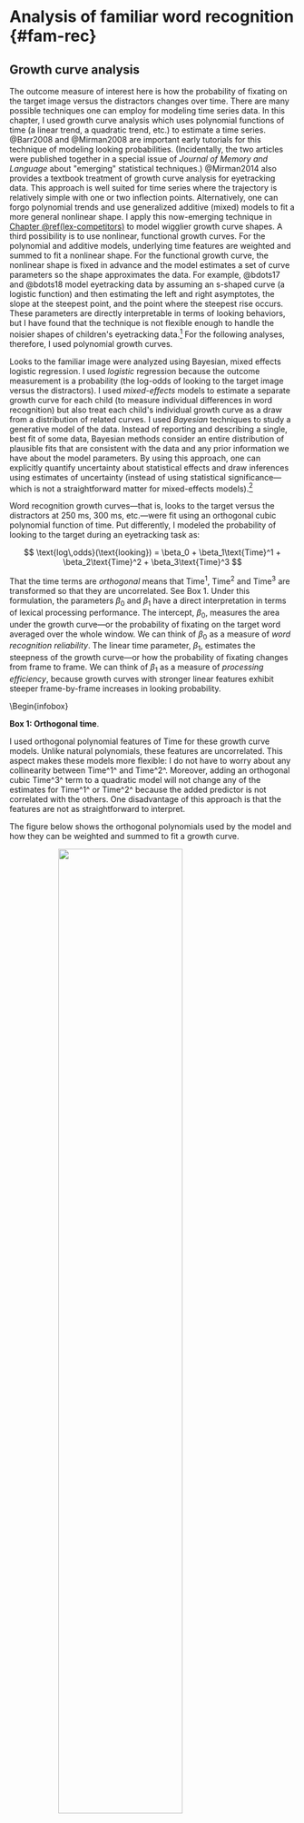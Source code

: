 
Analysis of familiar word recognition {#fam-rec}
========================================================================









Growth curve analysis
------------------------------------------------------------------------

The outcome measure of interest here is how the probability of fixating
on the target image versus the distractors changes over time. There are
many possible techniques one can employ for modeling time series data.
In this chapter, I used growth curve analysis which uses polynomial
functions of time (a linear trend, a quadratic trend, etc.) to estimate
a time series. @Barr2008 and @Mirman2008 are important early tutorials
for this technique of modeling looking probabilities. (Incidentally,
the two articles were published together in a special issue of *Journal
of Memory and Language* about "emerging" statistical techniques.)
@Mirman2014 also provides a textbook treatment of growth curve analysis for
eyetracking data. This approach is well suited for time series where
the trajectory is relatively simple with one or two inflection points.
Alternatively, one can forgo polynomial trends and use generalized
additive (mixed) models to fit a more general nonlinear shape. I apply
this now-emerging technique in
[Chapter \@ref(lex-competitors)](#lex-competitors) to model wigglier
growth curve shapes. A third possibility is to use nonlinear,
functional growth curves. For the polynomial and additive models,
underlying time features are weighted and summed to fit a nonlinear
shape. For the functional growth curve, the nonlinear shape is fixed in
advance and the model estimates a set of curve parameters so the shape
approximates the data. For example, @bdots17 and @bdots18 model
eyetracking data by assuming an s-shaped curve (a logistic function) and
then estimating the left and right asymptotes, the slope at the steepest
point, and the point where the steepest rise occurs. These parameters
are directly interpretable in terms of looking behaviors, but I have
found that the technique is not flexible enough to handle the noisier
shapes of children's eyetracking data.[^flex] For the following
analyses, therefore, I used polynomial growth curves.

[^flex]: More generally, I think of there being a
  flexibility--interpretability tradeoff with additive models being the
  most flexible but having the least interpretable parameters, functional
  curves being the least flexible but having the most interpretable
  parameters, and polynomials falling in between the two.  




Looks to the familiar image were analyzed using Bayesian, mixed effects
logistic regression. I used *logistic* regression because the outcome
measurement is a probability (the log-odds of looking to the target
image versus the distractors). I used *mixed-effects* models to estimate a
separate growth curve for each child (to measure individual differences
in word recognition) but also treat each child's individual growth curve
as a draw from a distribution of related curves. I used *Bayesian*
techniques to study a generative model of the data. Instead of reporting
and describing a single, best fit of some data, Bayesian methods
consider an entire distribution of plausible fits that are consistent
with the data and any prior information we have about the model
parameters. By using this approach, one can explicitly quantify
uncertainty about statistical effects and draw inferences using
estimates of uncertainty (instead of using statistical
significance—which is not a straightforward matter for mixed-effects
models).[^2]

[^2]: My goals in using this method were simply to estimate model 
    effects and quantify the uncertainty about those effects. This pragmatic, 
    estimation-based approach of Bayesian statistics is illustrated in texts 
    by @GelmanHill and @RethinkingBook.

Word recognition growth curves—that is, looks to the target versus the
distractors at 250 ms, 300 ms, etc.—were fit using an orthogonal cubic
polynomial function of time. Put differently, I modeled the probability
of looking to the target during an eyetracking task as:

$$
\text{log\,odds}(\text{looking}) = 
  \beta_0 + 
  \beta_1\text{Time}^1 + 
  \beta_2\text{Time}^2 + 
  \beta_3\text{Time}^3
$$

That the time terms are *orthogonal* means that $\text{Time}^1$,
$\text{Time}^2$ and $\text{Time}^3$ are transformed so that they
are uncorrelated. See Box 1. Under this formulation, the parameters $\beta_0$ and
$\beta_1$ have a direct interpretation in terms of lexical processing
performance. The intercept, $\beta_0$, measures the area under the
growth curve—or the probability of fixating on the target word averaged
over the whole window. We can think of $\beta_0$ as a measure of *word
recognition reliability*. The linear time parameter, $\beta_1$,
estimates the steepness of the growth curve—or how the probability of
fixating changes from frame to frame. We can think of $\beta_1$ as a
measure of *processing efficiency*, because growth curves with stronger
linear features exhibit steeper frame-by-frame increases in looking
probability.


\Begin{infobox}
<div class = "infobox">

**Box 1: Orthogonal time**.

I used orthogonal polynomial features of Time for these growth curve
models. Unlike natural polynomials, these features are uncorrelated.
This aspect makes these models more flexible: I do not have to worry
about any collinearity between Time^1^ and Time^2^. Moreover, adding an
orthogonal cubic Time^3^ term to a quadratic model will not change any
of the estimates for Time^1^ or Time^2^ because the added predictor is
not correlated with the others. One disadvantage of this approach is
that the features are not as straightforward to interpret. 

The figure below shows the orthogonal polynomials used by the model and
how they can be weighted and summed to fit a growth curve.

<img src="14-aim1-familiar-word-recognition_files/figure-html/infobox-ot-figs-1.png" width="66%" style="display: block; margin: auto;" />

Note that the time features and weighted features are vertically
centered around 0. The curves are adjusted up or down to their correct
position by the model's intercept term. Conceptually, one can also think
of the intercept as a Time^0^ feature---that is, a horizontal line at
*y* = 1 which is weighted to move the whole curve vertically. This is
why in these models, the intercept is not the value at some time 0 but
rather the average value of the fitted growth curve. To reiterate, for
these word recognition models, the intercept is the average probability
of the curve. 

For all the polynomial growth curves models I used in this project, I
scaled the features so that Time^1^ ranges from −.5 to .5. In other
words, a 1-unit change on Time^1^ marks the whole traversal across the
analysis window. After scaling, Time^2^ ranges from −.33 to .60 and
Time^3^ ranges from −.63 to .63.

In my experience, only the intercept terms and linear time trends of an
orthogonal polynomial model have a behaviorally straightforward
interpretation. The polynomial other terms are less important—or rather,
they do not map as neatly onto behavioral descriptions as the accuracy
and efficiency parameters. The primary purpose of quadratic and cubic
terms is to ensure that the estimated growth curve adequately fits the
data. In this kind of data, there is a steady baseline at chance
probability before the child hears the word, followed a window of
increasing probability of fixating on the target as the child recognizes
the word, followed by a period of plateauing and then diminishing looks
to target. The cubic polynomial allows the growth curve to be fit with
two inflection points: the point when the looks to target start to
increase from baseline and the point when the looks to target stops
increasing.
</div>
\End{infobox}













To study how word recognition changes over time, I modeled how the
growth curves change over developmental time. This amounted to studying
how the growth curve parameters changes year over year. I included
dummy-coded indicators for age 3, age 4, and age 5 and allowed these
indicators to interact with the growth curve parameters:

$$
\small
\begin{align*}
  \text{log\,odds}(\text{looking}) =\
    &\beta_0 + 
      \beta_1\text{Time}^1 + 
      \beta_2\text{Time}^2 + 
      \beta_3\text{Time}^3\ + 
      &\text{[age 3 growth curve]} \\
    (&\gamma_{0} + 
      \gamma_{1}\text{Time}^1 + 
      \gamma_{2}\text{Time}^2 +
      \gamma_{3}\text{Time}^3)*\text{Age\,4}\ + \
      &\text{[age 4 adjustments]} \\
    (&\delta_{0} + 
      \delta_{1}\text{Time}^1 + 
      \delta_{2}\text{Time}^2 +
      \delta_{3}\text{Time}^3)*\text{Age\,5} \
      &\text{[age 5 adjustments]} \\
\end{align*}
\normalsize
$$

These year-by-growth-curve-feature terms captured how the shape of the growth
curves changed each year. The model also included random effects to
represent by-child and by-child-by-year effects to estimate a general
growth curve for each child and to estimate how each child's growth
curve changed each year.

The models were fit in R (vers. 3.4.3) with the RStanARM package
(vers. 2.16.3). [Appendix \@ref(aim1-gca-models)](#aim1-gca-models)
contains the R code used to fit the model along with a description of 
the model specifications represented in the model syntax.

I used Bayesian *uncertainty intervals* to draw statistical inferences.
A Bayesian model is the posterior distribution: It is a distribution of
plausible parameter values, given the data, a data-generating model and
any prior information we have about those parameter values. In practice,
these distributions are hard to calculate, so we use Markov Chain Monte
Carlo to get a sample of thousands of values from the posterior
distribution. Thus, rather than having a single best-fitting estimate of
some effect $\beta$, we have a sample of, say, 4,000 plausible values for
$\beta$. We can quantify our uncertainty about $\beta$ by describing the
distribution of those values. I use typically two statistics to describe
that distribution. The median provides a *point estimate* for the
distribution, and the 90% uncertainty interval provides bounds for the
effect. These intervals have an intuitive interpretation. Suppose that
for $\beta$ we get a median of 8 and 90% uncertainty interval of [5, 21].
This interval means that we can be 90% certain that the "true" value of
$\beta$ is between 5 and 21, given the data, our model, and our prior
information. Moreover, by inspecting the interval, we pinpoint areas of
uncertainty. In this example, we can conclude that the effect is likely
to be positive. The lower interval value of 5 tells us that 90% of the
plausible values are greater than 5. A wide range of values are covered
by the interval, however, so we would also conclude that we are not very
certain about the size of the effect. It bears noting that one cannot
interpret frequentist confidence intervals in this way. See
@Kruschke2017 for a recent review of frequentist versus Bayesian
statistics.




### Growth curve features as measures of word recognition performance

As mentioned above, two of the model's growth curve features have
straightforward interpretations in terms of lexical processing
performance: The model's intercept parameter corresponds to the average
proportion or probability of looking to the named image over the trial
window, and the linear time parameter corresponds to slope of the growth
curve or lexical processing efficiency. I also was interested in *peak*
proportion of looks to the target. I derived this value by computing the
growth curves from the model and taking the median of the five highest
points on the curve. Figure \@ref(fig:curve-features) shows three
simulated growth curves and how each of these growth curve features
relate to word recognition performance.

(ref:curve-features) Illustration of the three growth curve features and how they describe lexical processing performance. The three curves used are simulations of new participants at age 4.

(ref:curve-features-scap) Illustration of the three growth curve features and how they describe lexical processing performance.

<div class="figure" style="text-align: center">
<img src="14-aim1-familiar-word-recognition_files/figure-html/curve-features-1.png" alt="(ref:curve-features)" width="80%" />
<p class="caption">(\#fig:curve-features)(ref:curve-features)</p>
</div>





Year over year changes in word recognition performance
------------------------------------------------------------------------

The mixed-effects model estimated a population-average growth curve
("fixed" effects) and how individual children deviated from the average
("random" effects). Figure \@ref(fig:average-growth-curves) shows 200
posterior samples of the population-average growth curves for each year.
On average, the growth curves become steeper and achieve higher looking
probabilities with each year of the study.

(ref:average-growth-curves) Population-average ("fixed effects") word recognition growth curves at each age. Colored lines represent 200 posterior samples of these growth curves; these are included to visualize the uncertainty about the population averages. The thick light lines represent the observed average growth curve at each age.

(ref:average-growth-curves-scap) Population-average ("fixed effects") word recognition growth curves at each age.

<div class="figure" style="text-align: center">
<img src="14-aim1-familiar-word-recognition_files/figure-html/average-growth-curves-1.png" alt="(ref:average-growth-curves)" width="50%" />
<p class="caption">(\#fig:average-growth-curves)(ref:average-growth-curves)</p>
</div>




Figure \@ref(fig:effects2) depicts uncertainty intervals with
the model's average effects of each timepoint on the growth curve
features. The intercept and linear time effects increased each year,
confirming that children become more reliable and faster at recognizing
words as they grow older. The peak probability also increased each year.
For each effect, the change from age 3 to age 4 is approximately the
same as the change from age 4 to age 5, as illustrated in
Figure \@ref(fig:pairwise-effects).

(ref:effects2) Uncertainty intervals for growth curve features at each age. The intercept and peak features were converted from log-odds to proportions to ease interpretation.

(ref:effects2-scap) Uncertainty intervals for growth curve features at each age.

<div class="figure" style="text-align: center">
<img src="14-aim1-familiar-word-recognition_files/figure-html/effects2-1.png" alt="(ref:effects2)" width="100%" />
<p class="caption">(\#fig:effects2)(ref:effects2)</p>
</div>

(ref:pairwise-effects) Uncertainty intervals for the differences in growth curve features between ages. Again, the intercept and peak features were converted to proportions.

(ref:pairwise-effects-scap)  Uncertainty intervals for the differences in growth curve features between ages.

<div class="figure" style="text-align: center">
<img src="14-aim1-familiar-word-recognition_files/figure-html/pairwise-effects-1.png" alt="(ref:pairwise-effects)" width="100%" />
<p class="caption">(\#fig:pairwise-effects)(ref:pairwise-effects)</p>
</div>



The average looking probability (intercept feature) was 0.38
[90% UI: 0.37, 0.40] at age 3, 0.49
[0.47, 0.50] at age 4, and 0.56 [0.54, 0.57] at
age 5. The averages increased by 0.10
[0.09, 0.11] from age 3 to age 4 and by 0.07
[0.06, 0.09] from age 4 to age 5. The peak looking
probability was 0.55 [0.53, 0.57] at age 3,
0.68 [0.67, 0.70] at age 4, and 0.77
[0.76, 0.78] at age 5. The peak values increased by
0.13 [0.11, 0.16] from age 3 to age 4 and
by 0.09 [0.07, 0.10] from age 4 to age 5.
These results numerically confirm the hypothesis that children would
improve in their word recognition reliability, both in terms of average
looking and in terms of peak looking, each year. The changes in peak 
probability were also rather large: children's probability fixating on
the target increased by approximately .1 each year. These growths
indicate the task scaled with children's development because they had
room to improve each year.

**Summary**. The average growth curve features increased year over year,
so that children looked to the target more quickly and more reliably 
as they grew older.



Exploring plausible ranges of performance over time
------------------------------------------------------------------------



Bayesian models are generative; they describe how the data could have
been generated. This model assumed that each child's growth curve was
drawn from a population of related growth curves, and it tried to infer
the parameters over that distribution. These two aspects---a generative
model and learning about the population of growth curves---allow the
model to simulate new samples from that distribution of growth curves.
That is, we can predict a set of growth curves for a hypothetical,
unobserved child drawn from the same distribution as the
195 children observed in this study. This
procedure of studying model implications by having the model generate
new data is called *posterior predictive inference*, and in this case,
it allows one to explore the plausible degrees of variability in
performance at each age.

Figure \@ref(fig:new-participants) shows the posterior predictions
for 1,000 simulated participants, and it demonstrates how the model
expects new participants to improve longitudinally but also exhibit
stable individual features over time. 
Figure \@ref(fig:new-participants-intervals) shows uncertainty intervals
for these simulations. The model learned to predict less accurate and
more variable performance at age 3 with improving accuracy and narrowing
variability at age 4 and age 5.

(ref:new-participants) Posterior predictions for hypothetical *unobserved* participants. Each line represents the predicted performance for a new participant. The three light lines highlight predictions from one single simulated participant. The simulated participant shows both longitudinal improvement in word recognition and similar relative performance compared to other simulations each year, indicating that the model would predict new children to improve year over year and show stable individual differences over time.

(ref:new-participants-scap) Posterior predictions for hypothetical *unobserved* participants. 

<div class="figure" style="text-align: center">
<img src="14-aim1-familiar-word-recognition_files/figure-html/new-participants-1.png" alt="(ref:new-participants)" width="80%" />
<p class="caption">(\#fig:new-participants)(ref:new-participants)</p>
</div>

(ref:new-participants-intervals) Uncertainty intervals for the simulated participants. Variability is widest at age 3 and narrowest at age 5, consistent with the prediction that children become less variable as they grow older.

(ref:new-participants-intervals-scap) Uncertainty intervals for the simulated participants. 

<div class="figure" style="text-align: center">
<img src="14-aim1-familiar-word-recognition_files/figure-html/new-participants-intervals-1.png" alt="(ref:new-participants-intervals)" width="80%" />
<p class="caption">(\#fig:new-participants-intervals)(ref:new-participants-intervals)</p>
</div>

I hypothesized that children would become less variable as they grew
older and converged on a mature level of performance. To address this
question, I inspected the ranges of predictions for the simulated
participants. The claim that children become less variable would imply
that the range of predictions should be narrower for age 5 than for age 4
and narrower for age 4 than for age 3. Figure \@ref(fig:new-ranges)
depicts the range of the predictions, both in terms of the 90-percentile
range (i.e., the range of the middle 90% of the data) and in terms of
the 50-percentile (interquartile) range. The ranges of performance
decrease from age 3 to age 4 to age 5, consistent with the hypothesized
reduction in variability.

(ref:new-ranges) Ranges of predictions for simulated participants over the course of a trial. The ranges are most similar during the first half of the trial when participants are at chance performance, and the ranges are most different at the end of the trial as children reliably fixate on the target image. The ranges of performance decrease with each year of the study as children show less variability.

(ref:new-ranges-scap) Ranges of predictions for simulated participants over the course of a trial.

<div class="figure" style="text-align: center">
<img src="14-aim1-familiar-word-recognition_files/figure-html/new-ranges-1.png" alt="(ref:new-ranges)" width="80%" />
<p class="caption">(\#fig:new-ranges)(ref:new-ranges)</p>
</div>

The developmental pattern of increasing reliability and decreasing
variability was also observed for the growth curve peaks. For the
synthetic participants, the model predicted that individual peak
probabilities will increase each year, peak~3~ =
0.55 [90% UI: 0.35, 0.77],
peak~4~ = 0.69 [0.48, 0.86],
peak~5~ = 0.78 [0.59, 0.91].
Moreover, the range of plausible values for the individual peaks
narrowed each for the simulated data. For instance, the difference
between the 95^th^ and 5^th^ percentiles was 0.43 for
age 3, 0.38 for age 4, and 0.32
for age 5.

**Summary**. I used the model's random effects estimates to simulate
growth curves from 1,000 hypothetical, unobserved participants. The
simulated dataset showed increasing looking probability and decreasing
variability with each year of the study. These simulations confirmed the
hypothesis that variability would diminish as children began to demonstrate 
a mature degree of performance for this task.



Are individual differences stable over time?
------------------------------------------------------------------------



I predicted that children would show stable individual differences such
that children who are faster and more reliable at recognizing words at
age 3 remain relatively faster and more reliable at age 5. To evaluate
this hypothesis, I used Kendall's *W* (the coefficient of correspondence
or concordance). This nonparametric statistic measures the degree of
agreement among *J* judges who are rating *I* items. For these purposes,
the items are the 123 children who provided reliable eyetracking
for all three years of the study. (That is, I excluded children who only
had reliable eyetracking data for one or two years.) The judges are the
sets of growth curve parameters from each year of study. For example,
the intercept term provides three sets of ratings: The participants'
intercept terms from age 3 are one set of ratings and the terms from
ages 4 and 5 provide two more sets of ratings. These three ratings are
the "judges" used to compute the intercept's *W*. Thus, I computed five
groups of *W* coefficients, one for each set of growth curve features:
Time^1^, Time^2^, Time^3^, average looking probability, and peak looking
probability.




Because I used a Bayesian model, there is a distribution of ratings and
thus a distribution of concordance statistics. Each sample of the
posterior distribution fits a growth curve for each child in each year,
so each posterior sample provides a set of ratings for concordance
coefficients. This distribution of *W*'s lets us quantify our uncertainty
because we can compute *W*'s for each of the 4000 samples from
the posterior distribution.

One final matter is how to assess whether a concordance statistic is
meaningful. To tackle this question, I also included a "null rater", a
fake parameter that assigned each child in each year a random number. I
use the distribution of *W*'s generated by randomly rating children as a
benchmark for assessing whether the other concordance statistics differ
meaningfully from chance.

(ref:kendall-stats) Uncertainty intervals for the Kendall's coefficient of concordance. Random ratings provide a baseline of null *W* statistics. The peak, intercept and linear time features are decisively non-null, indicating a significant degree of correspondence in children's relative word recognition reliability and efficiency over the three years of the study.

(ref:kendall-stats-scap) Uncertainty intervals for the Kendall's coefficient of concordance. 

<div class="figure" style="text-align: center">
<img src="14-aim1-familiar-word-recognition_files/figure-html/kendall-stats-1.png" alt="(ref:kendall-stats)" width="80%" />
<p class="caption">(\#fig:kendall-stats)(ref:kendall-stats)</p>
</div>




I used the `kendall()` function in the irr R package
[vers. 0.84; @irr] to compute concordance
statistics. Figure \@ref(fig:kendall-stats) depicts uncertainty intervals
for the Kendall *W*'s for these growth curve features. The 90%
uncertainty interval of *W* statistics from random ratings,
[.28, .39], subsumes the intervals for the Time^2^
effect [.30, .35] and the Time^3^ effect
[.28, .35], indicating that these values do not
differentiate children in a longitudinally stable way. Earlier, I
claimed that only the intercept, linear time, and peak features have
psychologically meaningful interpretations and that the higher-order
time features mainly act to capture the curvature of the data. These
null concordance statistics support that claim because the Time^2^ and
Time^3^ features differentiate children across years as well as random
numbers.

Concordance is strongest for the peak feature, *W* =
.59 [.57, .60] and
the intercept term, *W* = .58
[.57, .60], followed by the linear time term,
*W* = .50 [.48, .52]. Because these
values are far removed from the statistics for random ratings, I
conclude that there is a credible degree of correspondence across
years when ranking children using their peak looking probability,
average look probability (the intercept) or their growth curve slope
(linear time).

**Summary**. Growth curve features measured individual differences in
word recognition performance. By using Kendall's *W* to measure the
degree of concordance among growth curve features over time, I tested
whether individual differences in lexical processing persisted over
development. I found that the peak looking probability, average looking
probability and linear time features were stable over time. Children who
were relatively fast (or reliable) at word recognition at one age were also
relatively fast (or reliable) at other ages too.



Predicting future vocabulary size
------------------------------------------------------------------------







I hypothesized that individual differences in word recognition at age 3
will be more discriminating and predictive of future language outcomes than
differences at age 4 or age 5. To test this hypothesis, I calculated
the correlations of growth curve features with age 5 expressive
vocabulary size and age 4 receptive vocabulary. (The receptive test was
not administered during the last year of the study for logistical
reasons.) As with the concordance analysis, I computed each of the
correlations for each sample of the posterior distribution to obtain a
distribution of correlations.

Figure \@ref(fig:evt2-gca-cors) shows the correlations of the peak
looking probability, average looking probability and linear time
features with expressive vocabulary size at age 5, and
Figure \@ref(fig:ppvt4-gca-cors) shows analogous correlations for the
receptive vocabulary at age 4. For all cases, the strongest correlations
were found between the growth curve features at age 3.

Growth curve peaks from age 3 correlated with age 5 vocabulary with
*r* = .52 [90% UI
.50, .54], but the concurrent peaks from age 5
showed a correlation of just *r* = .31
[.29, .33], a difference between age-3 and
age-5 correlations of *r*~3−5~ =
.21
[.18, .24]. A similar pattern held for
lexical processing efficiency values. Linear time features from age 3
correlated with age 5 vocabulary with *r* =
.41 [.39, .44],
whereas the concurrent lexical processing values from age 5 only showed
a correlation of *r* = .28
[.26, .31], a difference of *r*~3−5~ =
.13
[.10, .16]. For the average looking
probabilities, the correlation for age 3, *r* =
.39 [.39, .44], was
probably only slightly greater than the correlation for age 4,
*r*~3−4~ = .02
[&minus;.01, .04] but considerably greater than the
concurrent correlation at age 5, *r*~3−5~ =
.08
[.05, .10].

(ref:evt2-gca-cors) Uncertainty intervals for the correlations of growth curve features at each age with age-5 expressive vocabulary (EVT-2 standard scores). The bottom rows provide intervals for the pairwise differences in correlations between timepoints. For example, the top row of the left panel is the correlation between age-3 peak probability and age-5 expressive vocabulary.

(ref:evt2-gca-cors-scap) Uncertainty intervals for the correlations of growth curve features at each age with age-5 expressive vocabulary.

<div class="figure" style="text-align: center">
<img src="14-aim1-familiar-word-recognition_files/figure-html/evt2-gca-cors-1.png" alt="(ref:evt2-gca-cors)" width="80%" />
<p class="caption">(\#fig:evt2-gca-cors)(ref:evt2-gca-cors)</p>
</div>

Peak looking probabilities from age 3 were strongly correlated with
age 4 receptive vocabulary, *r* = .62
[.61, .64], and this correlation was much
greater than the correlation observed for the age 4 growth curve peaks,
*r*~3−4~ = .26
[.23, .29]. The correlation for age 3
average looking probabilities, *r* = .45
[.44, .47], was greater than the age 4
correlation, *r*~3−4~ =
.08
[.06, .11], and the correlation for age 3
linear time features, *r* = .51
[.49, .54], was likewise greater,
*r*~3−4~ = .22
[.19, .26].

(ref:ppvt4-gca-cors) Uncertainty intervals for the correlations of growth curve features from age 3 and age 4 with age-4 receptive vocabulary (PPVT-4 standard scores). The bottom row shows pairwise differences between the age-3 and age-4 correlations.

(ref:ppvt4-gca-cors-scap) Uncertainty intervals for the correlations of growth curve features from age 3 and age 4 with age-4 receptive vocabulary.

<div class="figure" style="text-align: center">
<img src="14-aim1-familiar-word-recognition_files/figure-html/ppvt4-gca-cors-1.png" alt="(ref:ppvt4-gca-cors)" width="80%" />
<p class="caption">(\#fig:ppvt4-gca-cors)(ref:ppvt4-gca-cors)</p>
</div>

**Summary**. Although individual differences in word recognition were
stable over time, early differences were more significant than later
ones. The strongest predictors of future vocabulary size were the growth
curve features from age 3. Of these features, correlations were strongest
for peak looking probabilities.





Discussion
------------------------------------------------------------------------

In the preceding analyses, I examined many aspects of children's
recognition of familiar words. First, I modeled how children's looking
patterns *on average* changed year over year. Children's word
recognition improved each year: The growth curves grew steeper, reached
higher peaks, and increased in their overall average value each year. This
result was unsurprising, but it was valuable because it confirmed that
this word recognition task scaled with development. The task was simple
enough that children could recognize words at age 3 but challenging
enough for children's performance to improve each year.

After establishing how the averages changed each year, I next asked how
variability changed each year. To tackle this question, I used posterior
predictive inference to have the model simulate samples of data, and in
particular, to simulate new participants. The range of performance
narrowed each year, so that children were most variable at age 3 and
least variable at age 5. This result is consistent with a model of
development where children vary widely early on and converge on a more mature
level of performance. From this perspective, word recognition is a skill
where children "grow out" of immature and highly variable performance
patterns. An alternative outcome would have been concerning: Word
recognition differences that expanded with age with some children
falling behind their peers.

Although the range of individual differences decreased with age,
individual differences did not disappear over time. When children at
each age were ranked using growth curve features, I found a high degree
of correspondence among these ratings. Children who were faster or more
accurate at age 3 remained relatively fast or accurate at age 5. Thus,
differences in word recognition were longitudinally stable over the
preschool years. Extrapolating forwards in time, these differences
likely become smaller and smaller and become irrelevant for
everyday listening situations. It is plausible, however, that under
adverse listening conditions, individual differences might re-emerge and
differentiate children's word recognition performance.

Lastly, I analyzed how individual differences in word recognition
features correlated with future vocabulary outcomes. The peak looking
probabilities and growth curve slopes from age 3 showed the strongest
correlations with future vocabulary scores. This finding was remarkable:
Expressive vocabulary scores at age 5, for example, were more strongly
correlated with word recognition data collected two years earlier than
word recognition data collected during the same week. 

We can understand the predictive value of age-3 word recognition
performance from two perspectives. The first interpretation is
statistical. Differences in children's word recognition performance were
greatest at age 3, so word recognition features at age 3 provide more
variance and more information about the children and their future
vocabulary size. The second interpretation is conceptual. Correlations
were strongest for the growth curve peaks. We can think of this feature
as measuring children's maximum word recognition certainty. A child with
a peak of .5, for example, looked the target image half of the time when
they were most certain about the word. Although all of the words used
were familiar to preschoolers, children with higher peaks
knew those words *better*. These children had a stronger foundation for
word-learning than children who show more uncertainty during word
recognition, and as a result, these children had developed larger
vocabularies two years later.

